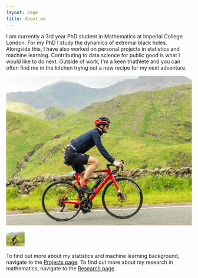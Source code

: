 ```yaml
---
layout: page
title: About me
---
```


I am currently a 3rd year PhD student in Mathematics at Imperial College London. For my PhD I study the dynamics of extremal black holes. Alongside this, I have also worked on personal projects in statistics and machine learning. Contributing to data science for public good is what I would like to do next. Outside of work, I'm a keen triathlete and you can often find me in the kitchen trying out a new recipe for my next adventure.

![Cycling at Snowman 2022](/picture.jpg)

<img src="/picture.jpg" alt="Picture" width="50"/>

To find out more about my statistics and machine learning background, navigate to the [Projects page](/projects). To find out more about my research in mathematics, navigate to the [Research page](/research).